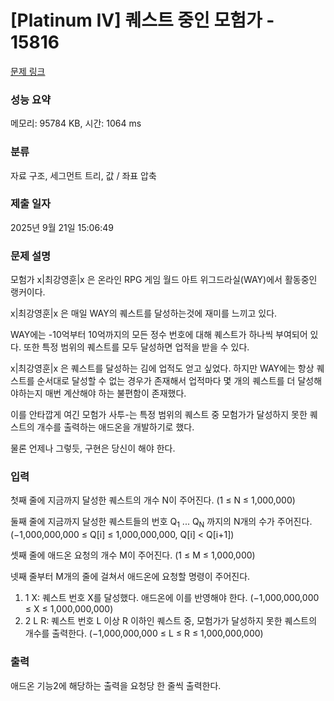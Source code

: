 # [Platinum IV] 퀘스트 중인 모험가 - 15816 

[문제 링크](https://www.acmicpc.net/problem/15816) 

### 성능 요약

메모리: 95784 KB, 시간: 1064 ms

### 분류

자료 구조, 세그먼트 트리, 값 / 좌표 압축

### 제출 일자

2025년 9월 21일 15:06:49

### 문제 설명

<p>모험가 x|최강영훈|x 은 온라인 RPG 게임 월드 아트 위그드라실(WAY)에서 활동중인 랭커이다.</p>

<p>x|최강영훈|x 은 매일 WAY의 퀘스트를 달성하는것에 재미를 느끼고 있다.</p>

<p>WAY에는 -10억부터 10억까지의 모든 정수 번호에 대해 퀘스트가 하나씩 부여되어 있다. 또한 특정 범위의 퀘스트를 모두 달성하면 업적을 받을 수 있다.</p>

<p>x|최강영훈|x 은 퀘스트를 달성하는 김에 업적도 얻고 싶었다. 하지만 WAY에는 항상 퀘스트를 순서대로 달성할 수 없는 경우가 존재해서 업적마다 몇 개의 퀘스트를 더 달성해야하는지 매번 계산해야 하는 불편함이 존재했다.</p>

<p>이를 안타깝게 여긴 모험가 사투-는 특정 범위의 퀘스트 중 모험가가 달성하지 못한 퀘스트의 개수를 출력하는 애드온을 개발하기로 했다.</p>

<p>물론 언제나 그렇듯, 구현은 당신이 해야 한다.</p>

### 입력 

 <p>첫째 줄에 지금까지 달성한 퀘스트의 개수 N이 주어진다. (1 ≤ N ≤ 1,000,000)</p>

<p>둘째 줄에 지금까지 달성한 퀘스트들의 번호 Q<sub>1</sub> ... Q<sub>N</sub> 까지의 N개의 수가 주어진다. (−1,000,000,000 ≤ Q[i] ≤ 1,000,000,000, Q[i] < Q[i+1])</p>

<p>셋째 줄에 애드온 요청의 개수 M이 주어진다. (1 ≤ M ≤ 1,000,000)</p>

<p>넷째 줄부터 M개의 줄에 걸쳐서 애드온에 요청할 명령이 주어진다.</p>

<ol>
	<li>1 X:  퀘스트 번호 X를 달성했다. 애드온에 이를 반영해야 한다. (−1,000,000,000 ≤ X ≤ 1,000,000,000)</li>
	<li>2 L R: 퀘스트 번호 L 이상 R 이하인 퀘스트 중, 모험가가 달성하지 못한 퀘스트의 개수를 출력한다. (−1,000,000,000 ≤ L ≤ R ≤ 1,000,000,000)</li>
</ol>

### 출력 

 <p>애드온 기능2에 해당하는 출력을 요청당 한 줄씩 출력한다.</p>

